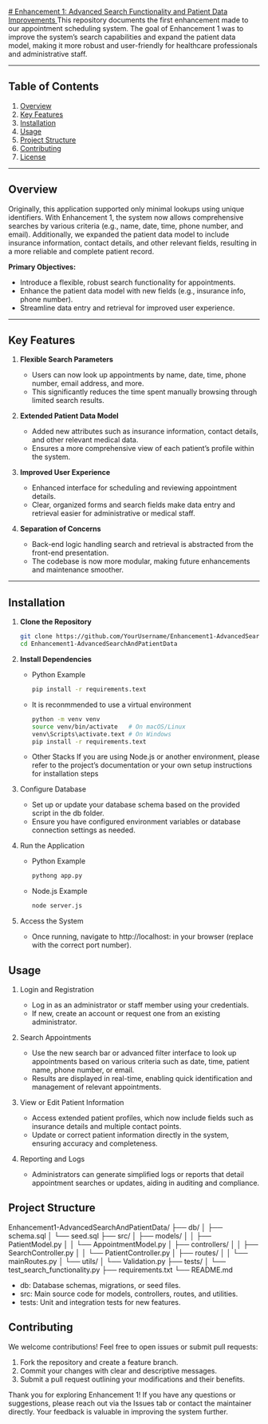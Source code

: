 [# Enhancement 1: Advanced Search Functionality and Patient Data Improvements
](https://github.com/GavinBish911/GavinBish911.github.io/tree/CRUD-Operations/CRUD%20Operations)
This repository documents the first enhancement made to our appointment scheduling system. The goal of Enhancement 1 was to improve the system’s search capabilities and expand the patient data model, making it more robust and user-friendly for healthcare professionals and administrative staff.

---

## Table of Contents
1. [Overview](#overview)
2. [Key Features](#key-features)
3. [Installation](#installation)
4. [Usage](#usage)
5. [Project Structure](#project-structure)
6. [Contributing](#contributing)
7. [License](#license)

---

## Overview
Originally, this application supported only minimal lookups using unique identifiers. With Enhancement 1, the system now allows comprehensive searches by various criteria (e.g., name, date, time, phone number, and email). Additionally, we expanded the patient data model to include insurance information, contact details, and other relevant fields, resulting in a more reliable and complete patient record.

**Primary Objectives:**
- Introduce a flexible, robust search functionality for appointments.
- Enhance the patient data model with new fields (e.g., insurance info, phone number).
- Streamline data entry and retrieval for improved user experience.

---

## Key Features

1. **Flexible Search Parameters**  
   - Users can now look up appointments by name, date, time, phone number, email address, and more.
   - This significantly reduces the time spent manually browsing through limited search results.

2. **Extended Patient Data Model**  
   - Added new attributes such as insurance information, contact details, and other relevant medical data.
   - Ensures a more comprehensive view of each patient’s profile within the system.

3. **Improved User Experience**  
   - Enhanced interface for scheduling and reviewing appointment details.
   - Clear, organized forms and search fields make data entry and retrieval easier for administrative or medical staff.

4. **Separation of Concerns**  
   - Back-end logic handling search and retrieval is abstracted from the front-end presentation.
   - The codebase is now more modular, making future enhancements and maintenance smoother.

---

## Installation

1. **Clone the Repository**  
      ```bash
      git clone https://github.com/YourUsername/Enhancement1-AdvancedSearchAndPatientData.git
      cd Enhancement1-AdvancedSearchAndPatientData

2. **Install Dependencies**
   - Python Example
      ```bash
      pip install -r requirements.text
      ```
    - It is reconmmended to use a virtual environment
      ```bash
      python -m venv venv
      source venv/bin/activate   # On macOS/Linux
      venv\Scripts\activate.text # On Windows
      pip install -r requirements.text
      ```
   - Other Stacks
   If you are using Node.js or another environment, please refer to the project’s documentation or your own setup instructions for installation steps
   
3. Configure Database
   - Set up or update your database schema based on the provided script in the db folder.
   - Ensure you have configured environment variables or database connection settings as needed.

4. Run the Application
   - Python Example
      ```bash
      pythong app.py
      ```
   - Node.js Example
      ```bash
      node server.js
      ```
5. Access the System
   - Once running, navigate to http://localhost:<PORT> in your browser (replace <PORT> with the correct port number).

## Usage

1. Login and Registration
   - Log in as an administrator or staff member using your credentials.
   - If new, create an account or request one from an existing administrator.

2. Search Appointments
   - Use the new search bar or advanced filter interface to look up appointments based on various criteria such as date, time, patient name, phone number, or email.
   - Results are displayed in real-time, enabling quick identification and management of relevant appointments.

3. View or Edit Patient Information
   - Access extended patient profiles, which now include fields such as insurance details and multiple contact points.
   - Update or correct patient information directly in the system, ensuring accuracy and completeness.

4. Reporting and Logs
   - Administrators can generate simplified logs or reports that detail appointment searches or updates, aiding in auditing and compliance.
  
## Project Structure
   Enhancement1-AdvancedSearchAndPatientData/
   ├── db/
   │   ├── schema.sql
   │   └── seed.sql
   ├── src/
   │   ├── models/
   │   │   ├── PatientModel.py
   │   │   └── AppointmentModel.py
   │   ├── controllers/
   │   │   ├── SearchController.py
   │   │   └── PatientController.py
   │   ├── routes/
   │   │   └── mainRoutes.py
   │   └── utils/
   │       └── Validation.py
   ├── tests/
   │   └── test_search_functionality.py
   ├── requirements.txt
   └── README.md

   - db: Database schemas, migrations, or seed files.
   - src: Main source code for models, controllers, routes, and utilities.
   - tests: Unit and integration tests for new features.

## Contributing

We welcome contributions! Feel free to open issues or submit pull requests:

   1. Fork the repository and create a feature branch.
   2. Commit your changes with clear and descriptive messages.
   3. Submit a pull request outlining your modifications and their benefits.

Thank you for exploring Enhancement 1!
If you have any questions or suggestions, please reach out via the Issues tab or contact the maintainer directly. Your feedback is valuable in improving the system further.
   

